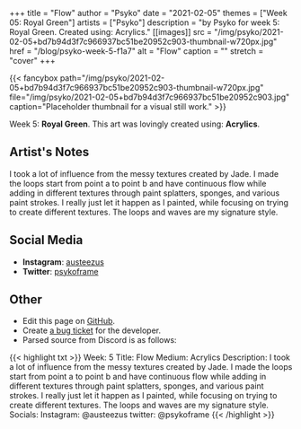 +++
title =       "Flow"
author =      "Psyko"
date =        "2021-02-05"
themes =      ["Week 05: Royal Green"]
artists =     ["Psyko"]
description = "by Psyko for week 5: Royal Green. Created using: Acrylics."
[[images]]
      src = "/img/psyko/2021-02-05+bd7b94d3f7c966937bc51be20952c903-thumbnail-w720px.jpg"
      href = "/blog/psyko-week-5-f1a7"
      alt = "Flow"
      caption = ""
      stretch = "cover"
+++

{{< fancybox path="/img/psyko/2021-02-05+bd7b94d3f7c966937bc51be20952c903-thumbnail-w720px.jpg" file="/img/psyko/2021-02-05+bd7b94d3f7c966937bc51be20952c903.jpg" caption="Placeholder thumbnail for a visual still work." >}}


Week 5: **Royal Green**. This art was lovingly created using: **Acrylics**.

## Artist's Notes

I took a lot of influence from the messy textures created by Jade. I made the loops start from point a to point b and have continuous flow  while adding in different textures through paint splatters, sponges, and various paint strokes. I really just let it happen as I painted, while focusing on trying to create different textures. The loops and waves are my signature style.

## Social Media

- **Instagram**: <a href='https://instagram.com/austeezus' target='_blank'>austeezus</a>
- **Twitter**: <a href='https://twitter.com/psykoframe' target='_blank'>psykoframe</a>

## Other

- Edit this page on [GitHub](https://github.com/teaminkling/web-refresh/edit/main/content/blog/psyko-week-5-f1a7.md).
- Create [a bug ticket](https://github.com/teaminkling/web-refresh/issues/new?assignees=&labels=bug&template=problem-report.md&title=) for the developer.
- Parsed source from Discord is as follows:

{{< highlight txt >}}
Week: 5 
Title: Flow
Medium: Acrylics
Description: I took a lot of influence from the messy textures created by Jade. I made the loops start from point a to point b and have continuous flow  while adding in different textures through paint splatters, sponges, and various paint strokes. I really just let it happen as I painted, while focusing on trying to create different textures. The loops and waves are my signature style.
Socials: 
Instagram: @austeezus
twitter: @psykoframe
{{< /highlight >}}
